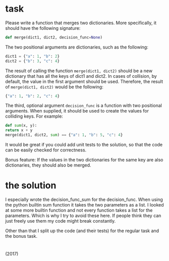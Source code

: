 # task
Please write a function that merges two dictionaries. More specifically,
it should have the following signature:
```python
def merge(dict1, dict2, decision_func=None)
```
The two positional arguments are dictionaries, such as the following:
```python
dict1 = {"a": 1, "b": 2}
dict2 = {"b": 3, "c": 4}
```
The result of calling the function ```merge(dict1, dict2)``` should be a new
dictionary that has all the keys of dict1 and dict2. In cases of collision, by
default, the value in the first argument should be used. Therefore, the result
of ```merge(dict1, dict2)``` would be the following:
```python
{"a": 1, "b": 2, "c": 4}
```
The third, optional argument ```decision_func``` is a function with two positional
arguments. When supplied, it should be used to create the values
for colliding keys. For example:
```python
def sum(x, y):
return x + y
merge(dict1, dict2, sum) == {"a": 1, "b": 5, "c": 4}
```
It would be great if you could add unit tests to the solution, so that the
code can be easily checked for correctness.

Bonus feature: If the values in the two dictionaries for the same key are
also dictionaries, they should also be merged.

# the solution
I especially wrote the decision_func_sum for the decision_func. When using the python builtin sum function it takes the two parameters as a list. I looked at some more builtin function and not every function takes a list for the parameters. Which is why I try to avoid these here. If people think they can just freely use them my code might break constantly.

Other than that I split up the code (and their tests) for the regular task and the bonus task.


#
(2017)
